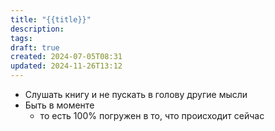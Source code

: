 ```yaml
---
title: "{{title}}"
description: 
tags: 
draft: true
created: 2024-07-05T08:31
updated: 2024-11-26T13:12
---
```

- Слушать книгу и не пускать в голову другие мысли
- Быть в моменте
	- то есть 100% погружен в то, что происходит сейчас